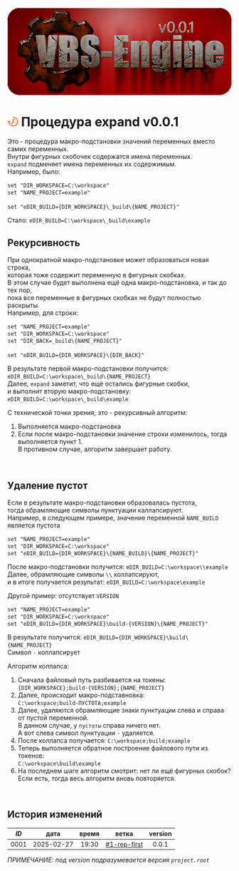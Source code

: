 ﻿[![logo](../../logo.png)](../../docs.md "documentation") 

[H]: ../../docs.md        "родитель"
[P]: ../../icons/progress.png  "в процессе..."
[S]: ../../icons/success.png   "ошибок не обнаружено"
[E]: ../../icons/empty.png     "нет данных"

[1]: ../reference/filemask.md
[2]: ../commands.md#--runtests "запускает тесты для указанных конфигураций"
    
[![P]][H] Процедура expand v0.0.1
=================================
Это - процедура макро-подстановки значений переменных вместо самих переменных.  
Внутри фигурных скобочек содержатся имена переменных.  
`expand` подменяет имена переменных их содержимым.  
Например, было:  

```
set "DIR_WORKSPACE=C:\workspace" 
set "NAME_PROJECT=example" 

set "eDIR_BUILD={DIR_WORKSPACE}\_build\{NAME_PROJECT}" 
```

Стало: `eDIR_BUILD=C:\workspace\_build\example`  


Рекурсивность
-------------
При однократной макро-подстановке может образоваться новая строка,  
которая тоже содержит переменную в фигурных скобках.  
В этом случае будет выполнена ещё одна макро-подстановка, и так до тех пор,  
пока все переменные в фигурных скобках не будут полностью раскрыты.  
Например, для строки:  

```
set "NAME_PROJECT=example" 
set "DIR_WORKSPACE=C:\workspace" 
set "DIR_BACK=_build\{NAME_PROJECT}" 

set "eDIR_BUILD={DIR_WORKSPACE}\{DIR_BACK}" 
```

В результате первой макро-подстановки получится: `eDIR_BUILD=C:\workspace\_build\{NAME_PROJECT}`  
Далее, `expand` заметит, что ещё остались фигурные скобки,  
и выполнит вторую макро-подстановку: `eDIR_BUILD=C:\workspace\_build\example`  

С технической точки зрения, это - рекурсивный алгоритм:  
  1. Выполняется макро-подстановка  
  2. Если после макро-подстановки значение строки изменилось, тогда выполняется пункт 1.  
     В противном случае, алгоритм завершает работу.  

<br/>


Удаление пустот
---------------
Если в результате макро-подстановки образовалась пустота,  
тогда обрамляющие символы пунктуации каллапсируют.  
Например, в следующем примере, значение переменной `NAME_BUILD` является пустота  
```
set "NAME_PROJECT=example" 
set "DIR_WORKSPACE=C:\workspace" 
set "eDIR_BUILD={DIR_WORKSPACE}\{NAME_BUILD}\{NAME_PROJECT}" 
```

После макро-подстановки получится: `eDIR_BUILD=C:\workspace\\example`  
Далее, обрамляющие символы `\\` коллапсируют,  
и в итоге получается результат: `eDIR_BUILD=C:\workspace\example`  

Другой пример: отсутствует `VERSION`  
```
set "NAME_PROJECT=example" 
set "DIR_WORKSPACE=C:\workspace" 
set "eDIR_BUILD={DIR_WORKSPACE}\build-{VERSION}\{NAME_PROJECT}" 
```

В результате получится: `eDIR_BUILD={DIR_WORKSPACE}\build\{NAME_PROJECT}`  
Символ `-` коллапсирует  

Алгоритм коллапса:  
  1. Сначала файловый путь разбивается на токены:  
     `{DIR_WORKSPACE};build-{VERSION};{NAME_PROJECT}`
  2. Далее, происходит макро-подставновка:  
     `C:\workspace;build-ПУСТОТА;example`
  3. Далее, удаляются обрамляющие знаки пунктуации слева и справа от пустой переменной.  
     В данном случае, у `пустоты` справа ничего нет.  
     А вот слева символ пунктуации `-` удаляется.  
  4. После коллапса получается: `C:\workspace;build;example`  
  5. Теперь выполняется обратное построение файлового пути из токенов:  
     `C:\workspace\build\example`  
  6. На последнем шаге алгоритм смотрит: нет ли ещё фигурных скобок?  
     Если есть, тогда весь алгоритм вновь повторяется.  
<br/>


История изменений 
-----------------

| *ID* |    дата    | время |     ветка      | version |  
|:----:|:----------:|:-----:|:--------------:|:-------:|  
| 0001 | 2025-02-27 | 19:30 | [#1-rep-first] |  0.0.1  |  

*ПРИМЕЧАНИЕ: под version подразумевается версия `project.root`*  

[#1-rep-first]: ../../history.md#-v001-rep
